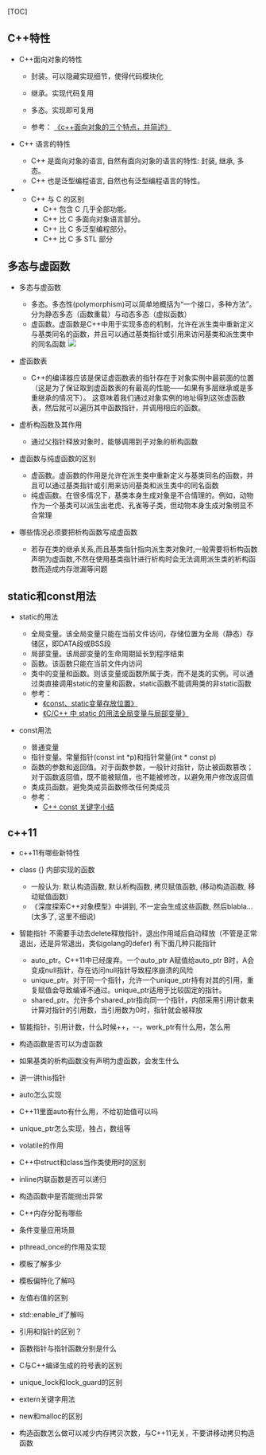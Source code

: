 [TOC]

## C++特性
- C++面向对象的特性
    - 封装。可以隐藏实现细节，使得代码模块化
    - 继承。实现代码复用
    - 多态。实现即可复用
  
    - 参考： [《c++面向对象的三个特点，并简述》](https://blog.csdn.net/IOT_SHUN/article/details/79674293)

- C++ 语言的特性
    - C++ 是面向对象的语言, 自然有面向对象的语言的特性: 封装, 继承, 多态。
    - C++ 也是泛型编程语言, 自然也有泛型编程语言的特性。

- - C++ 与 C 的区别
    - C++ 包含 C 几乎全部功能。
    - C++ 比 C 多面向对象语言部分。
    - C++ 比 C 多泛型编程部分。
    - C++ 比 C 多 STL 部分

## 多态与虚函数
- 多态与虚函数
    - 多态。多态性(polymorphism)可以简单地概括为“一个接口，多种方法”。分为静态多态（函数重载）与动态多态（虚拟函数）
    - 虚函数。虚函数是C++中用于实现多态的机制，允许在派生类中重新定义与基类同名的函数，并且可以通过基类指针或引用来访问基类和派生类中的同名函数
![](http://images-1251273400.cosgz.myqcloud.com/20201008154929.png)

- 虚函数表
    - C++的编译器应该是保证虚函数表的指针存在于对象实例中最前面的位置（这是为了保证取到虚函数表的有最高的性能——如果有多层继承或是多重继承的情况下）。 这意味着我们通过对象实例的地址得到这张虚函数表，然后就可以遍历其中函数指针，并调用相应的函数。

- 虚析构函数及其作用
    - 通过父指针释放对象时，能够调用到子对象的析构函数

- 虚函数与纯虚函数的区别
    - 虚函数。虚函数的作用是允许在派生类中重新定义与基类同名的函数，并且可以通过基类指针或引用来访问基类和派生类中的同名函数
    - 纯虚函数。在很多情况下，基类本身生成对象是不合情理的。例如，动物作为一个基类可以派生出老虎、孔雀等子类，但动物本身生成对象明显不合常理

- 哪些情况必须要把析构函数写成虚函数
    - 若存在类的继承关系,而且基类指针指向派生类对象时,一般需要将析构函数声明为虚函数,不然在使用基类指针进行析构时会无法调用派生类的析构函数而造成内存泄漏等问题

## static和const用法
- static的用法
    - 全局变量。该全局变量只能在当前文件访问，存储位置为全局（静态）存储区，即DATA段或BSS段
    - 局部变量。该局部变量的生命周期延长到程序结束
    - 函数。该函数只能在当前文件内访问
    - 类中的变量和函数。则该变量或函数所属于类，而不是类的实例。可以通过类直接调用static的变量和函数，static函数不能调用类的非static函数
    - 参考： 
        - [《const、static变量存放位置》](https://blog.csdn.net/lxw907304340/article/details/79982824)
        - [《C/C++ 中 static 的用法全局变量与局部变量》](https://www.runoob.com/w3cnote/cpp-static-usage.html)

- const用法
    - 普通变量
    - 指针变量。常量指针(const int *p)和指针常量(int * const p)
    - 函数的参数和返回值。对于函数参数，一般针对指针，防止被函数篡改；对于函数返回值，既不能被赋值，也不能被修改，以避免用户修改返回值
    - 类成员函数。避免类成员函数修改任何类成员
    - 参考：
        - [C++ const 关键字小结](https://www.runoob.com/w3cnote/cpp-const-keyword.html)

## c++11
- c++11有哪些新特性


- class {} 内部实现的函数
    - 一般认为: 默认构造函数, 默认析构函数, 拷贝赋值函数, (移动构造函数, 移动赋值函数)
    - 《深度探索C++对象模型》中讲到, 不一定会生成这些函数, 然后blabla…(太多了, 这里不细说)



- 智能指针
    不需要手动去delete释放指针，退出作用域后自动释放（不管是正常退出，还是异常退出，类似golang的defer)
    有下面几种只能指针
    - auto_ptr。C++11中已经废弃。一个auto_ptr A赋值给auto_ptr B时，A会变成null指针，存在访问null指针导致程序崩溃的风险
    - unique_ptr。对于同一个指针，允许一个unique_ptr持有对其的引用，重复赋值会导致编译不通过。unique_ptr适用于比较固定的指针。
    - shared_ptr。允许多个shared_ptr指向同一个指针，内部采用引用计数来计算对指针的引用数，当引用数为0时，指针就会被释放

- 智能指针，引用计数，什么时候++，--，werk_ptr有什么用，怎么用

- 构造函数是否可以为虚函数
- 如果基类的析构函数没有声明为虚函数，会发生什么


- 讲一讲this指针

- auto怎么实现
- C++11里面auto有什么用，不给初始值可以吗

- unique_ptr怎么实现，独占，数组等
- volatile的作用

- C++中struct和class当作类使用时的区别

- inline内联函数是否可以递归

- 构造函数中是否能抛出异常

- C++内存分配有哪些

- 条件变量应用场景

- pthread_once的作用及实现

- 模板了解多少

- 模板偏特化了解吗

- 左值右值的区别

- std::enable_if了解吗



- 引用和指针的区别？

- 函数指针与指针函数分别是什么

- C与C++编译生成的符号表的区别

- unique_lock和lock_guard的区别

- extern关键字用法

- new和malloc的区别

- 构造函数怎么做可以减少内存拷贝次数，与C++11无关，不要讲移动拷贝构造函数
